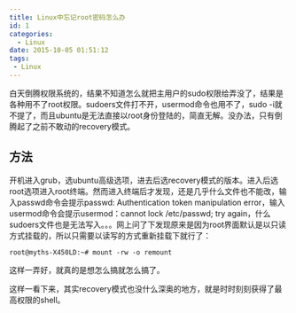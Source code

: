 ```yaml
---
title: Linux中忘记root密码怎么办
id: 1
categories:
  - Linux
date: 2015-10-05 01:51:12
tags:
 - Linux
---
```


白天倒腾权限系统的，结果不知道怎么就把主用户的sudo权限给弄没了，结果是各种用不了root权限。sudoers文件打不开，usermod命令也用不了，sudo -i就不提了，而且ubuntu是无法直接以root身份登陆的，简直无解。没办法，只有倒腾起了之前不敢动的recovery模式。

## 方法
开机进入grub，选ubuntu高级选项，进去后选recovery模式的版本。进入后选root选项进入root终端。然而进入终端后才发现，还是几乎什么文件也不能改，输入passwd命令会提示passwd: Authentication token manipulation error，输入usermod命令会提示usermod：cannot lock /etc/passwd; try again，什么sudoers文件也是无法写入。。。网上问了下发现原来是因为root界面默认是以只读方式挂载的，所以只需要以读写的方式重新挂载下就行了：
```
root@myths-X450LD:~# mount -rw -o remount
```

这样一弄好，就真的是想怎么搞就怎么搞了。

这样一看下来，其实recovery模式也没什么深奥的地方，就是时时刻刻获得了最高权限的shell。
